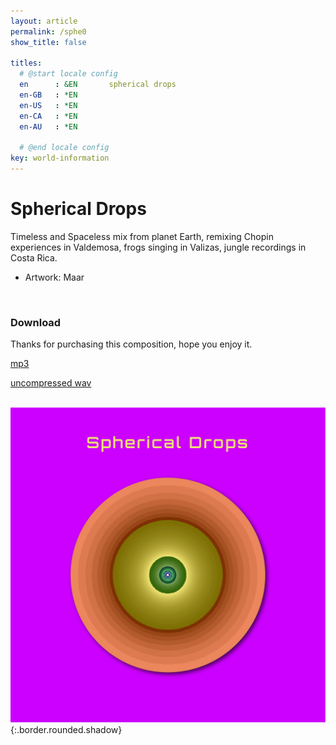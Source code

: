 ```yaml
---
layout: article
permalink: /sphe0
show_title: false

titles:
  # @start locale config
  en      : &EN       spherical drops
  en-GB   : *EN
  en-US   : *EN
  en-CA   : *EN
  en-AU   : *EN

  # @end locale config
key: world-information
---
```


# Spherical Drops

Timeless  and Spaceless mix from planet Earth, remixing Chopin experiences in Valdemosa, frogs singing in Valizas, jungle recordings in Costa Rica.  

- Artwork: Maar
 <br>

### Download

Thanks for purchasing this composition, hope you enjoy it. 

<a href="https://www.dropbox.com/s/1bshn54yctys8a5/04%20Spherical%20Drops.mp3?dl=0" rel="mp3" target="_blank">mp3</a> <br>

<a href="https://www.dropbox.com/s/7svj2q5qwip4ztn/04%20Spherical%20Drops.aif?dl=0" rel="wav" target="_blank">uncompressed wav</a> <br>
<br>
 
![Image](/img/4.sphe.Artboard.png){:.border.rounded.shadow}